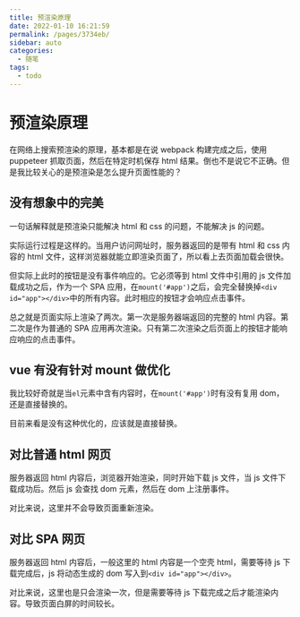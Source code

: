 ```yaml
---
title: 预渲染原理
date: 2022-01-10 16:21:59
permalink: /pages/3734eb/
sidebar: auto
categories:
  - 随笔
tags:
  - todo
---
```

# 预渲染原理

在网络上搜索预渲染的原理，基本都是在说 webpack 构建完成之后，使用 puppeteer 抓取页面，然后在特定时机保存 html 结果。倒也不是说它不正确。但是我比较关心的是预渲染是怎么提升页面性能的？

## 没有想象中的完美

一句话解释就是预渲染只能解决 html 和 css 的问题，不能解决 js 的问题。

实际运行过程是这样的。当用户访问网址时，服务器返回的是带有 html 和 css 内容的 html 文件，这样浏览器就能立即渲染页面了，所以看上去页面加载会很快。

但实际上此时的按钮是没有事件响应的。它必须等到 html 文件中引用的 js 文件加载成功之后，作为一个 SPA 应用，在`mount('#app')`之后，会完全替换掉`<div id="app"></div>`中的所有内容。此时相应的按钮才会响应点击事件。

总之就是页面实际上渲染了两次。第一次是服务器端返回的完整的 html 内容。第二次是作为普通的 SPA 应用再次渲染。只有第二次渲染之后页面上的按钮才能响应响应的点击事件。

## vue 有没有针对 mount 做优化

我比较好奇就是当`el`元素中含有内容时，在`mount('#app')`时有没有复用 dom，还是直接替换的。

目前来看是没有这种优化的，应该就是直接替换。

## 对比普通 html 网页

服务器返回 html 内容后，浏览器开始渲染，同时开始下载 js 文件，当 js 文件下载成功后。然后 js 会查找 dom 元素，然后在 dom 上注册事件。

对比来说，这里并不会导致页面重新渲染。

## 对比 SPA 网页

服务器返回 html 内容后，一般这里的 html 内容是一个空壳 html，需要等待 js 下载完成后，js 将动态生成的 dom 写入到`<div id="app"></div>`。

对比来说，这里也是只会渲染一次，但是需要等待 js 下载完成之后才能渲染内容。导致页面白屏的时间较长。

